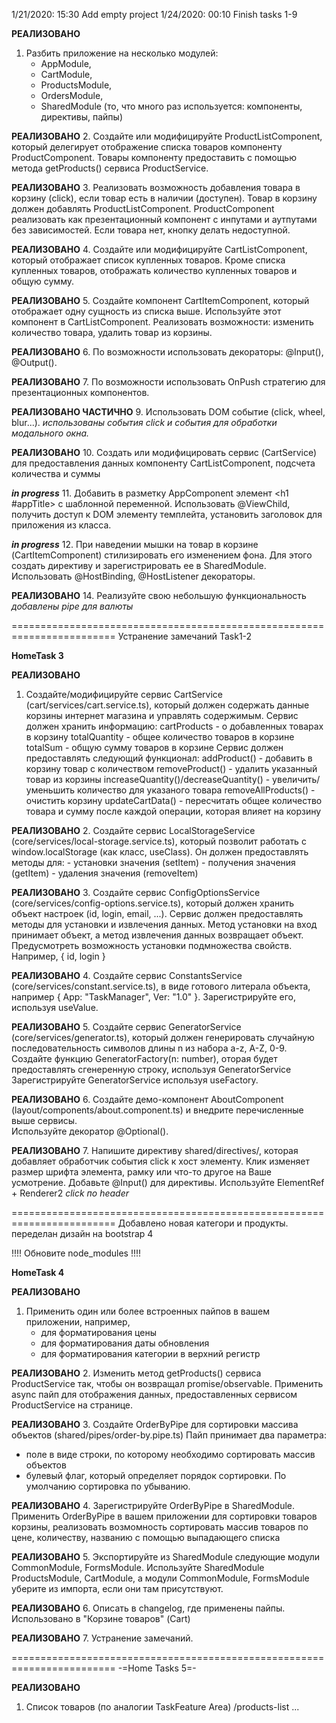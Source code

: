 1/21/2020: 15:30 Add empty project
1/24/2020: 00:10 Finish tasks 1-9 


**РЕАЛИЗОВАНО**
1. Разбить приложение на несколько модулей:
    - AppModule, 
    - CartModule, 
    - ProductsModule, 
    - OrdersModule, 
    - SharedModule (то, что много раз используется: компоненты, директивы, пайпы)

**РЕАЛИЗОВАНО**
2. Создайте или модифицируйте ProductListComponent, который делегирует отображение списка товаров
   компоненту ProductComponent. Товары компоненту предоставить с помощью метода getProducts() сервиса ProductService.

**РЕАЛИЗОВАНО**
3. Реализовать возможность добавления товара в корзину (click), если товар есть в наличии (доступен). 
   Товар в корзину должен добавлять ProductListComponent. 
   ProductComponent реализовать как презентационный компонент с инпутами и аутпутами без зависимостей.
   Если товара нет, кнопку делать недоступной. 

**РЕАЛИЗОВАНО**
4. Создайте или модифицируйте CartListComponent, который отображает список купленных товаров. 
   Кроме списка купленных товаров, отображать количество купленных товаров и общую сумму.

**РЕАЛИЗОВАНО**
5. Создайте компонент СartItemComponent, который отображает одну сущность из списка выше. 
   Используйте этот компонент в CartListComponent. 
   Реализовать возможности: изменить количество товара, удалить товар из корзины.

**РЕАЛИЗОВАНО**
6. По возможности использовать декораторы: @Input(), @Output().

**РЕАЛИЗОВАНО**
7. По возможности использовать OnPush стратегию для презентационных компонентов.

**РЕАЛИЗОВАНО ЧАСТИЧНО**
9. Использовать DOM событие (click, wheel, blur...).
  *использованы события click и события для обработки модального окна.* 

**РЕАЛИЗОВАНО**
10. Создать или модифицировать сервис (CartService) для предоставления данных компоненту CartListComponent, 
   подсчета количества и суммы
   
***in progress***
11. Добавить в разметку AppComponent элемент <h1 #appTitle></h1> с шаблонной переменной.
    Использовать @ViewChild, получить доступ к DOM элементу темплейта, 
    установить заголовок для приложения из класса.
    
***in progress***
12. При наведении мышки на товар в корзине (CartItemComponent) стилизировать его изменением фона. 
    Для этого создать директиву и зарегистрировать ее в SharedModule.
    Использовать @HostBinding, @HostListener декораторы.

**РЕАЛИЗОВАНО**
14. Реализуйте свою небольшую функциональность
   *добавлены pipe для валюты*

========================================================================
Устранение замечаний Task1-2

**HomeTask 3**

**РЕАЛИЗОВАНО**
1. Создайте/модифицируйте сервис CartService (cart/services/cart.service.ts), который должен содержать данные корзины интернет магазина и управлять содержимым.
    Сервис должен хранить информацию: 
        cartProducts - о добавленных товарах в корзину
        totalQuantity - общее количество товаров в корзине
        totalSum - общую сумму товаров в корзине
    Сервис должен предоставлять следующий функционал:
        addProduct() - добавить в корзину товар с количеством
        removeProduct() - удалить указанный товар из корзины
        increaseQuantity()/decreaseQuantity() - увеличить/уменьшить количество для указаного товара
        removeAllProducts() - очистить корзину
        updateCartData() - пересчитать общее количество товара и сумму после каждой операции, которая влияет на корзину

**РЕАЛИЗОВАНО**
2. Создайте сервис LocalStorageService (core/services/local-storage.service.ts), который позволит работать 
   с window.localStorage (как класс, useClass). 
   Он должен предоставлять методы для:
    - установки значения (setItem)
    - получения значения (getItem)
    - удаления значения (removeItem)
    
**РЕАЛИЗОВАНО**
3. Создайте сервис ConfigOptionsService (core/services/config-options.service.ts), который должен хранить объект настроек (id, login, email, ...).
   Сервис должен предоставлять методы для установки и извлечения данных. Метод установки на вход принимает объект,
   а метод извлечения данных возвращает объект. Предусмотреть возможность установки подмножества свойств.
   Например, { id, login } 

**РЕАЛИЗОВАНО**
4. Создайте сервис ConstantsService (core/services/constant.service.ts), в виде готового литерала объекта,
   например { App: "TaskManager", Ver: "1.0" }. Зарегистрируйте его, используя useValue.

**РЕАЛИЗОВАНО**
5. Создайте сервис GeneratorService (core/services/generator.ts), который должен генерировать случайную последовательность символов длины n 
   из набора a-z, A-Z, 0-9. Создайте функцию GeneratorFactory(n: number), оторая будет предоставлять сгенеренную строку, используя GeneratorService
   Зарегистрируйте GeneratorService используя useFactory.
   
**РЕАЛИЗОВАНО**
6. Создайте демо-компонент AboutComponent (layout/components/about.component.ts) и внедрите перечисленные выше сервисы.  
   Используйте декоратор @Optional().

**РЕАЛИЗОВАНО**
7. Напишите директиву shared/directives/<directive-name>, которая добавляет обработчик события click к хост элементу. 
Клик изменяет размер шрифта элемента, рамку или что-то другое на Ваше усмотрение. 
Добавьте @Input() для директивы. Используйте ElementRef + Renderer2
*click по header*

========================================================================
Добавлено новая категори и продукты.
переделан дизайн на bootstrap 4

!!!! Обновите node_modules !!!!

**HomeTask 4**

**РЕАЛИЗОВАНО**
1. Применить один или более встроенных пайпов в вашем приложении, например, 
    - для форматирования цены
    - для форматирования даты обновления
    - для форматирования категории в верхний регистр

**РЕАЛИЗОВАНО**
2. Изменить метод getProducts() сервиса ProductService так, чтобы он возвращал promise/observable. 
   Применить async пайп для отображения данных, предоставленных сервисом ProductService на странице.

**РЕАЛИЗОВАНО**
3. Создайте OrderByPipe для сортировки массива объектов (shared/pipes/order-by.pipe.ts)
   Пайп принимает два параметра: 
   - поле в виде строки, по которому необходимо сортировать массив объектов
   - булевый флаг, который определяет порядок сортировки. По умолчанию сортировка по убыванию.

**РЕАЛИЗОВАНО**
4. Зарегистрируйте OrderByPipe в SharedModule.
    Применить OrderByPipe в вашем приложении для сортировки товаров корзины, 
    реализовать возмомность сортировать массив товаров по цене, количеству, названию 
    c помощью выпадающего списка
    
**РЕАЛИЗОВАНО**
5. Экспортируйте из SharedModule следующие модули CommonModule, FormsModule. Используйте SharedModule
   ProductsModule, CartModule, а модули CommonModule, FormsModule уберите из импорта, если они там присутствуют.

**РЕАЛИЗОВАНО**
6. Описать в changelog, где применены пайпы.
    Использовано в "Корзине товаров" (Cart)

**РЕАЛИЗОВАНО**
7. Устранение замечаний.

========================================================================
-=Home Tasks 5=-

**РЕАЛИЗОВАНО**
1. Список товаров (по аналогии TaskFeature Area)
    /products-list
    ...

